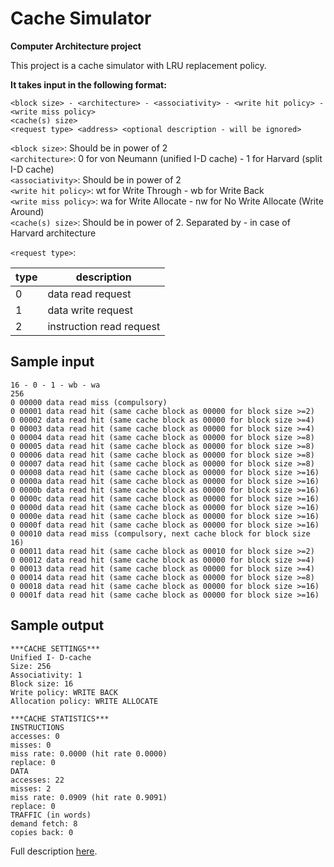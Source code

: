 # Cache Simulator
**Computer Architecture project**

This project is a cache simulator with LRU replacement policy.

**It takes input in the following format:**

```
<block size> - <architecture> - <associativity> - <write hit policy> - <write miss policy>
<cache(s) size>
<request type> <address> <optional description - will be ignored>
```
`<block size>`: Should be in power of 2<br>
`<architecture>`: 0 for von Neumann (unified I-D cache) - 1 for Harvard (split I-D cache)<br>
`<associativity>`: Should be in power of 2<br>
`<write hit policy>`: wt for Write Through - wb for Write Back<br>
`<write miss policy>`: wa for Write Allocate - nw for No Write Allocate (Write Around)<br>
`<cache(s) size>`: Should be in power of 2. Separated by - in case of Harvard architecture<br>

`<request type>`:
<table>
<thead>
  <tr>
    <th>type</th>
    <th>description</th>
  </tr>
</thead>
<tbody>
  <tr>
    <td>0</td>
    <td>data read request</td>
  </tr>
  <tr>
    <td>1</td>
    <td>data write request</td>
  </tr>
  <tr>
    <td>2</td>
    <td>instruction read request</td>
  </tr>
</tbody>
</table>

## Sample input
```text
16 - 0 - 1 - wb - wa
256
0 00000 data read miss (compulsory)
0 00001 data read hit (same cache block as 00000 for block size >=2)
0 00002 data read hit (same cache block as 00000 for block size >=4)
0 00003 data read hit (same cache block as 00000 for block size >=4)
0 00004 data read hit (same cache block as 00000 for block size >=8)
0 00005 data read hit (same cache block as 00000 for block size >=8)
0 00006 data read hit (same cache block as 00000 for block size >=8)
0 00007 data read hit (same cache block as 00000 for block size >=8)
0 00008 data read hit (same cache block as 00000 for block size >=16)
0 0000a data read hit (same cache block as 00000 for block size >=16)
0 0000b data read hit (same cache block as 00000 for block size >=16)
0 0000c data read hit (same cache block as 00000 for block size >=16)
0 0000d data read hit (same cache block as 00000 for block size >=16)
0 0000e data read hit (same cache block as 00000 for block size >=16)
0 0000f data read hit (same cache block as 00000 for block size >=16)
0 00010 data read miss (compulsory, next cache block for block size 16)
0 00011 data read hit (same cache block as 00010 for block size >=2)
0 00012 data read hit (same cache block as 00000 for block size >=4)
0 00013 data read hit (same cache block as 00000 for block size >=4)
0 00014 data read hit (same cache block as 00000 for block size >=8)
0 00018 data read hit (same cache block as 00000 for block size >=16)
0 0001f data read hit (same cache block as 00000 for block size >=16)
```
## Sample output
```text
***CACHE SETTINGS***
Unified I- D-cache
Size: 256
Associativity: 1
Block size: 16
Write policy: WRITE BACK
Allocation policy: WRITE ALLOCATE

***CACHE STATISTICS***
INSTRUCTIONS
accesses: 0
misses: 0
miss rate: 0.0000 (hit rate 0.0000)
replace: 0
DATA
accesses: 22
misses: 2
miss rate: 0.0909 (hit rate 0.9091)
replace: 0
TRAFFIC (in words)
demand fetch: 8
copies back: 0
```

Full description [here](https://github.com/amirhoseinRj/Cache_simulator/blob/master/Cache.pdf).

